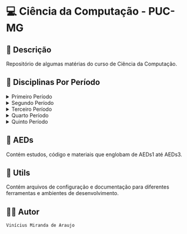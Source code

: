 # 💻 Ciência da Computação - PUC-MG 

## 📝 Descrição

Repositório de algumas matérias do curso de Ciência da Computação.

## 🧩 Disciplinas Por Período

<details>
    <summary>Primeiro Período</summary>

| Disciplina                                                     | Ano/Semestre | Professor         |
| -------------------------------------------------------------- | ------------ | ----------------- |
| [Algoritmos e Estrutura de Dados 1 (AED1)](/1_Periodo/AEDs_I/) | 2023/2       | Theldo Franqueira |
| [Cálculo 1 (C1)](/1_Periodo/C1/)                               | 2023/2       | Carina Pinheiro   |
| [Introdução a Computação (IC)](/1_Periodo/IC/)                 | 2023/1       | Fátima de Lima    |
| [Desenvolvimento de Interfaces Web (DIW)](/1_Periodo/DIW/)     | 2023/1       | Rommel Carneiro   |
</details>

<details>
    <summary>Segundo Período</summary>

| Disciplina                                                       | Ano/Semestre | Professor         |
| ---------------------------------------------------------------- | ------------ | ----------------- |
| [Algoritmos e Estrutura de Dados 2 (AED2)](/2_Periodo/AEDs_II/)  | 2024/1       | Max Machado       |
| [Arquitetura de Computadores 1 (AC1)](/2_Periodo/AC_I/)          | 2024/1       | Theldo Franqueira |
| [Engenharia de Software 1 (ES1)](/2_Periodo/ES1/)                | 2024/1       | Luciana           |
| [Trabalho Interdisciplinar 2: Back-End (TI2)](https://github.com/ICEI-PUC-Minas-CC-TI/plmg-cc-ti2-2024-1-g02-movesmart.git) | 2024/1 | Max e Wallison |
</details>

<details>
    <summary>Terceiro Período</summary>

| Disciplina                                                       | Ano/Semestre | Professor        |
| ---------------------------------------------------------------- | ------------ | ---------------- |
| [Algoritmos e Estrutura de Dados 3 (AED3)](/3_Periodo/AEDs_III/) | 2024/2       | Marcos Kutova    |
| [Arquitetura de Computadores 2 (AC2)](/3_Periodo/AC_II/)         | 2024/2       | Romanelli Zuim   |
| [Banco de Dados (BD)](/3_Periodo/BD/)                            | 2024/2       | Wladimir Brandão |
| [Linguagens de Programação (LP)](/3_Periodo/LP/)                 | 2024/2       | Marco Rodrigo    |
| [Trabalho Interdisciplinar 3: Pesquisa Aplicada (TI3)](https://github.com/ICEI-PUC-Minas-CC-TI/plmg-cc-ti3-2024-2-g03-cfvm.git) | 2024/2 | Felipe Belém |
</details>

<details>
    <summary>Quarto Período</summary>

| Disciplina                                                   | Ano/Semestre | Professor         |
| ------------------------------------------------------------ | ------------ | ----------------- |
| [Teoria dos Grafos e Computabilidade (TGC)](/4_Periodo/TGC/) | 2025/1       | Silvio Jamil      |
| [Inteligência Artificial (IA)](/4_Periodo/IA/)               | 2025/1       | Critiane Nobre    |
| [Estatística e Probabilidade (EP)](/4_Periodo/EP/)           | 2025/1       | Mayara Stradioto  |
| [Laboratório de Dispositivos Móveis (LDDM)](https://github.com/vinimiraa/LDDM-ShowCoin.git) | 2025/1 | Ilo Rivero |
| [Trabalho Interdisciplinar 4: Jogos (TI4)](https://github.com/ICEI-PUC-Minas-CC-TI/plmg-cc-ti4-2025-1-g03-echoes-of-eldra.git) | 2025/1 | Vários |
</details>

<details>
    <summary>Quinto Período</summary>

| Disciplina                                                | Ano/Semestre | Professor    |
| --------------------------------------------------------- | ------------ | ------------ |
| [Projeto e Análise de Algoritmos (PAA)](/5_Periodo/PAA/)  | 2025/2       | Silvio Jamil |
| [Redes de Computadores](/5_Periodo/R1/)                   | 2025/2       | Max Machado  |
| [Sistemas Operacionais (SO)](/5_Periodo/SO/)              | 2025/2       | Mark Song    |
| [Engenharia de Software 2 (ES2)](https://github.com/giusfds/libshow.git) | 2025/2 | João Paulo Coelho |
| [Trabalho Interdisciplinar 5 (TI5)](https://github.com/ICEI-PUC-Minas-CC-TI/plmg-cc-ti5-2025-2-g03-exploshow.git) | 2025/2 | Vários |
</details>

## 📁 AEDs

Contém estudos, código e materiais que englobam de AEDs1 até AEDs3.

## 📁 Utils

Contém arquivos de configuração e documentação para diferentes ferramentas e ambientes de desenvolvimento.

## 👨‍💻 Autor

`Vinícius Miranda de Araujo`
